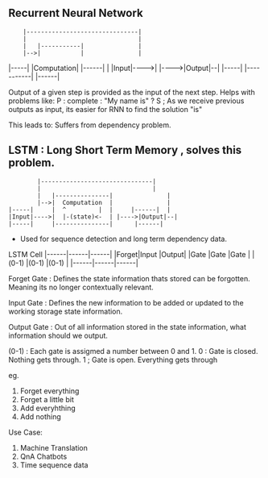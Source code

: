 ## Recurrent Neural Network


        |-------------------------------|
        |                               |
        |   |-----------|               |
        |-->|           |               |
|-----|     |Computation|     |------|  |
|Input|---->|           |---->|Output|--|
|-----|     |-----------|     |------|


Output of a given step is provided as the input of the next step.
Helps with problems like:
P : complete : "My name is" ?
S ; As we receive previous outputs as input, its easier for RNN to find the solution "is"

This leads to:
Suffers from dependency problem.


## LSTM : Long Short Term Memory , solves this problem.
```
        |-------------------------------|
        |                               |
        |   |---------------|               |
        |-->|  Computation  |               |
|-----|     |  ^         |  |     |------|  |
|Input|---->|  |-(state)<-  | |---->|Output|--|
|-----|     |---------------|      |------|
```

- Used for sequence detection and long term dependency data.


LSTM Cell
|------|------|------|
|Forget|Input |Output|
|Gate  |Gate  |Gate  |
|(0-1) |(0-1) |(0-1) |
|------|------|------|

Forget Gate : Defines the state information thats stored can be forgotten. Meaning its no longer contextually relevant.

Input Gate : Defines the new information to be added or updated to the working storage state information.

Output Gate : Out of all information stored in the state information, what information should we output.

(0-1) : Each gate is assigmed a number between 0 and 1.
0 : Gate is closed. Nothing gets through.
1 ; Gate is open. Everything gets through

eg.
1. Forget everything
2. Forget a little bit
3. Add everyhthing
4. Add nothing


Use Case:
1. Machine Translation
2. QnA Chatbots
3. Time sequence data
